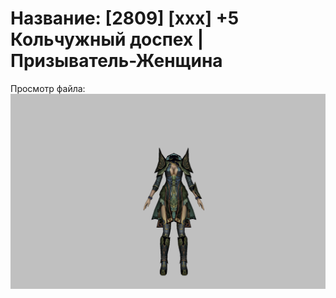 # Название: [2809] [xxx] +5 Кольчужный доспех | Призыватель-Женщина

Просмотр файла:
![p090005.png](p090005.png)